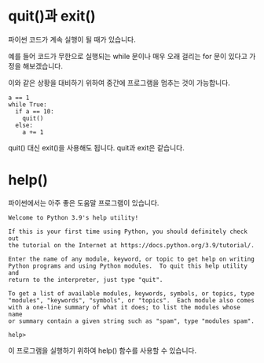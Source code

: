 # quit()과 exit()
파이썬 코드가 계속 실행이 될 때가 있습니다.

예를 들어 코드가 무한으로 실행되는 while 문이나 매우 오래 걸리는 for 문이 있다고 가정을 해보겠습니다.

이와 같은 상황을 대비하기 위하여 중간에 프로그램을 멈추는 것이 가능합니다.

```
a == 1
while True:
  if a == 10:
    quit()
  else:
    a += 1
```

quit() 대신 exit()을 사용해도 됩니다. quit과 exit은 같습니다.

# help()
파이썬에서는 아주 좋은 도움말 프로그램이 있습니다.

```
Welcome to Python 3.9's help utility!

If this is your first time using Python, you should definitely check out
the tutorial on the Internet at https://docs.python.org/3.9/tutorial/.

Enter the name of any module, keyword, or topic to get help on writing
Python programs and using Python modules.  To quit this help utility and
return to the interpreter, just type "quit".

To get a list of available modules, keywords, symbols, or topics, type
"modules", "keywords", "symbols", or "topics".  Each module also comes
with a one-line summary of what it does; to list the modules whose name
or summary contain a given string such as "spam", type "modules spam".

help>
```

이 프로그램을 실행하기 위하여 help() 함수를 사용할 수 있습니다.
